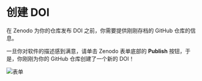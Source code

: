 # 创建 DOI

在 Zenodo 为你的仓库发布 DOI 之前，你需要提供刚刚存档的 GitHub 仓库的信息。

一旦你对软件的描述感到满意，请单击 Zenodo 表单底部的 **Publish** 按钮，于是，你刚刚为你的 GitHub 仓库创建了一个新的 DOI！

![&#x8868;&#x5355;](https://guides.github.com/activities/citable-code/zenodo-form.png)

